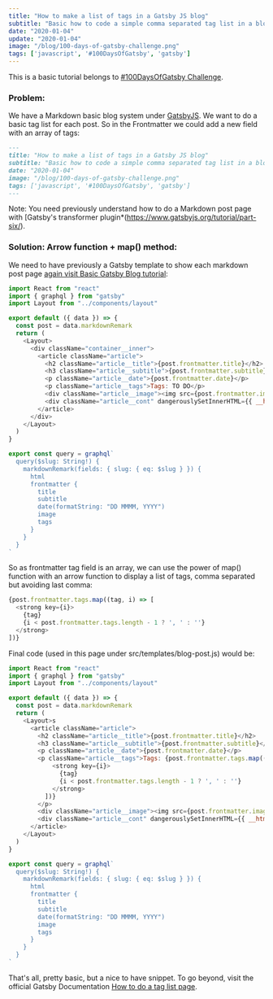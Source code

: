 ```yaml
---
title: "How to make a list of tags in a Gatsby JS blog"
subtitle: "Basic how to code a simple comma separated tag list in a blog post done with Gatsby JS (React)."
date: "2020-01-04"
update: "2020-01-04"
image: "/blog/100-days-of-gatsby-challenge.png"
tags: ['javascript', '#100DaysOfGatsby', 'gatsby']
---
```


This is a basic tutorial belongs to [#100DaysOfGatsby Challenge](https://twitter.com/hashtag/100DaysOfGatsby).

### Problem:

We have a Markdown basic blog system under [GatsbyJS](https://www.gatsbyjs.org/).
We want to do a basic tag list for each post. So in the Frontmatter we could add a new field with an array of tags:

```markdown
---
title: "How to make a list of tags in a Gatsby JS blog"
subtitle: "Basic how to code a simple comma separated tag list in a blog post done with Gatsby JS (React)."
date: "2020-01-04"
image: "/blog/100-days-of-gatsby-challenge.png"
tags: ['javascript', '#100DaysOfGatsby', 'gatsby']
---
```

Note: You need previously understand how to do a Markdown post page with [Gatsby's transformer plugin*(https://www.gatsbyjs.org/tutorial/part-six/).

### Solution: Arrow function + map() method:

We need to have previously a Gatsby template to show each markdown post page [again visit Basic Gatsby Blog tutorial](https://www.gatsbyjs.org/tutorial/part-seven/):

```javascript
import React from "react"
import { graphql } from "gatsby"
import Layout from "../components/layout"

export default ({ data }) => {
  const post = data.markdownRemark
  return (
    <Layout>
      <div className="container__inner">
        <article className="article">
          <h2 className="article__title">{post.frontmatter.title}</h2>
          <h3 className="article__subtitle">{post.frontmatter.subtitle}</h3>
          <p className="article__date">{post.frontmatter.date}</p>
          <p className="article__tags">Tags: TO DO</p>
          <div className="article__image"><img src={post.frontmatter.image} alt="" /></div>
          <div className="article__cont" dangerouslySetInnerHTML={{ __html: post.html }} />
        </article>
      </div>
    </Layout>
  )
}

export const query = graphql`
  query($slug: String!) {
    markdownRemark(fields: { slug: { eq: $slug } }) {
      html
      frontmatter {
        title
        subtitle
        date(formatString: "DD MMMM, YYYY")
        image
        tags
      }
    }
  }
`
```

So as frontmatter tag field is an array, we can use the power of map() function with an arrow function to display a list of tags, comma separated but avoiding last comma: 

```javascript
{post.frontmatter.tags.map((tag, i) => [
  <strong key={i}>
    {tag}
    {i < post.frontmatter.tags.length - 1 ? ', ' : ''}
  </strong>
])}
```

Final code (used in this page under src/templates/blog-post.js) would be:

```javascript
import React from "react"
import { graphql } from "gatsby"
import Layout from "../components/layout"

export default ({ data }) => {
  const post = data.markdownRemark
  return (
    <Layout>s
      <article className="article">
        <h2 className="article__title">{post.frontmatter.title}</h2>
        <h3 className="article__subtitle">{post.frontmatter.subtitle}</h3>
        <p className="article__date">{post.frontmatter.date}</p>
        <p className="article__tags">Tags: {post.frontmatter.tags.map((tag, i) => [
            <strong key={i}>
              {tag}
              {i < post.frontmatter.tags.length - 1 ? ', ' : ''}
            </strong>
          ])}
        </p>
        <div className="article__image"><img src={post.frontmatter.image} alt="" /></div>
        <div className="article__cont" dangerouslySetInnerHTML={{ __html: post.html }} />
      </article>
    </Layout>
  )
}

export const query = graphql`
  query($slug: String!) {
    markdownRemark(fields: { slug: { eq: $slug } }) {
      html
      frontmatter {
        title
        subtitle
        date(formatString: "DD MMMM, YYYY")
        image
        tags
      }
    }
  }
`
```

That's all, pretty basic, but a nice to have snippet.
To go beyond, visit the official Gatsby Documentation [How to do a tag list page](https://www.gatsbyjs.org/docs/adding-tags-and-categories-to-blog-posts/ "Gatsby How to do a tag list page").